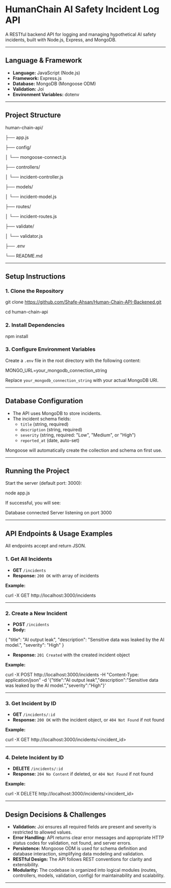 # HumanChain AI Safety Incident Log API

A RESTful backend API for logging and managing hypothetical AI safety incidents, built with Node.js, Express, and MongoDB.

---

## Language & Framework

- **Language:** JavaScript (Node.js)
- **Framework:** Express.js
- **Database:** MongoDB (Mongoose ODM)
- **Validation:** Joi
- **Environment Variables:** dotenv

---

## Project Structure

human-chain-api/

├── app.js

├── config/

│ └── mongoose-connect.js

├── controllers/

│ └── incident-controller.js

├── models/

│ └── incident-model.js

├── routes/

│ └── incident-routes.js

├── validate/

│ └── validator.js

├── .env

└── README.md


---

## Setup Instructions

### 1. Clone the Repository

git clone https://github.com/Shafe-Ahsan/Human-Chain-API-Backened.git

cd human-chain-api


### 2. Install Dependencies

npm install


### 3. Configure Environment Variables

Create a `.env` file in the root directory with the following content:

MONGO_URL=your_mongodb_connection_string



Replace `your_mongodb_connection_string` with your actual MongoDB URI.

---

## Database Configuration

- The API uses MongoDB to store incidents.
- The incident schema fields:
  - `title` (string, required)
  - `description` (string, required)
  - `severity` (string, required: "Low", "Medium", or "High")
  - `reported_at` (date, auto-set)

Mongoose will automatically create the collection and schema on first use.

---

## Running the Project

Start the server (default port: 3000):

node app.js


If successful, you will see:

Database connected
Server listening on port 3000


---

## API Endpoints & Usage Examples

All endpoints accept and return JSON.

### 1. Get All Incidents

- **GET** `/incidents`
- **Response:** `200 OK` with array of incidents

**Example:**

curl -X GET http://localhost:3000/incidents


---

### 2. Create a New Incident

- **POST** `/incidents`
- **Body:** 

{
"title": "AI output leak",
"description": "Sensitive data was leaked by the AI model.",
"severity": "High"
}

- **Response:** `201 Created` with the created incident object

**Example:**

curl -X POST http://localhost:3000/incidents
-H "Content-Type: application/json"
-d '{"title":"AI output leak","description":"Sensitive data was leaked by the AI model.","severity":"High"}'


---

### 3. Get Incident by ID

- **GET** `/incidents/:id`
- **Response:** `200 OK` with the incident object, or `404 Not Found` if not found

**Example:**

curl -X GET http://localhost:3000/incidents/<incident_id>


---

### 4. Delete Incident by ID

- **DELETE** `/incidents/:id`
- **Response:** `204 No Content` if deleted, or `404 Not Found` if not found

**Example:**

curl -X DELETE http://localhost:3000/incidents/<incident_id>


---

## Design Decisions & Challenges

- **Validation:** Joi ensures all required fields are present and severity is restricted to allowed values.
- **Error Handling:** API returns clear error messages and appropriate HTTP status codes for validation, not found, and server errors.
- **Persistence:** Mongoose ODM is used for schema definition and database interaction, simplifying data modeling and validation.
- **RESTful Design:** The API follows REST conventions for clarity and extensibility.
- **Modularity:** The codebase is organized into logical modules (routes, controllers, models, validation, config) for maintainability and scalability.

---





